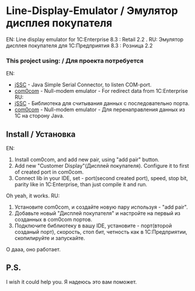 # Line-Display-Emulator / Эмулятор дисплея покупателя
EN: Line display emulator for 1C:Enterprise 8.3 : Retail 2.2 .
RU: Эмулятор дисплея покупателя для 1С:Предприятия 8.3 : Розница 2.2

### This project using: / Для проекта потребуется
EN:
- [jSSC](https://github.com/scream3r/java-simple-serial-connector) - Java Simple Serial Connector, to listen COM-port.
- [com0com](http://com0com.sourceforge.net/) - Null-modem emulator - For redirect data from 1C:Enterprise
RU: 
- [jSSC](https://github.com/scream3r/java-simple-serial-connector) - Библиотека для считывания данных с последовательно порта.
- [com0com](http://com0com.sourceforge.net/) - Null-modem emulator - Для перенаправления данных из 1С на сторону Java.

## Install / Установка
EN:
1. Install com0com, and add new pair, using "add pair" button.
2. Add new "Customer Display"(Дисплей покупателя). Configure it to first of created port in com0com.
3. Connect lib in your IDE, set - port(second created port), speed, stop bit, parity like in 1C:Enterprise, than just compile it and run.

Oh yeah, it works.
RU: 
1. Установите com0com, и создайте новую пару используя - "add pair".
2. Добавьте новый "Дисплей покупателя" и настройте на первый из созданных в com0com портов.
3. Подключите библиотеку в вашу IDE, установите - порт(второй созданый порт), скорость, стоп бит, четность как в 1С:Предприятии, скопилируйте и запускайте.

О дааа, оно работает.

## P.S.
I wish it could help you.
Я надеюсь это вам поможет.
